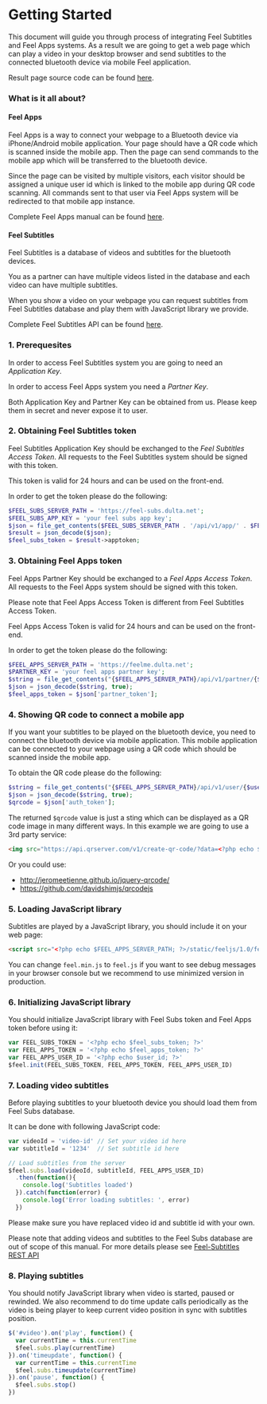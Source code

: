 # Getting Started

This document will guide you through process of integrating Feel Subtitles and Feel Apps systems.
As a result we are going to get a web page which can play a video in your desktop browser
and send subtitles to the connected
bluetooth device via mobile Feel application.

Result page source code can be found
[here](https://github.com/dulta/feelapp-api/blob/master/examples/subtitles-player-example.php).

### What is it all about?

#### Feel Apps

Feel Apps is a way to connect your webpage to a Bluetooth device via iPhone/Android
mobile application. Your page should have a QR code which is scanned inside the mobile app.
Then the page can send commands to the mobile app which will be transferred to the bluetooth device.

Since the page can be visited by multiple visitors, each visitor should be assigned a unique
user id which is linked to the mobile app during QR code scanning. All commands sent to that user
via Feel Apps system will be redirected to that mobile app instance.

Complete Feel Apps manual can be found [here](https://github.com/dulta/feelapp-api).

#### Feel Subtitles

Feel Subtitles is a database of videos and subtitles for the bluetooth devices.

You as a partner can have multiple videos listed in the database and each video can have
multiple subtitles.

When you show a video on your webpage you can request subtitles from Feel Subtitles
database and play them with JavaScript library we provide.

Complete Feel Subtitles API can be found [here](https://github.com/dulta/feel-subs-api).

### 1. Prerequesites

In order to access Feel Subtitles system you are going to need an _Application Key_.

In order to access Feel Apps system you need a _Partner Key_.

Both Application Key and Partner Key can be obtained from us. Please keep them
in secret and never expose it to user.

### 2. Obtaining Feel Subtitles token

Feel Subtitles Application Key should be exchanged to the _Feel Subtitles Access Token_.
All requests to the Feel Subtitles system should be signed with this token.

This token is valid for 24 hours and can be used on the front-end.

In order to get the token please do the following:

```php
$FEEL_SUBS_SERVER_PATH = 'https://feel-subs.dulta.net';
$FEEL_SUBS_APP_KEY = 'your feel subs app key';
$json = file_get_contents($FEEL_SUBS_SERVER_PATH . '/api/v1/app/' . $FEEL_SUBS_APP_KEY . '/token');
$result = json_decode($json);
$feel_subs_token = $result->apptoken;
```

### 3. Obtaining Feel Apps token

Feel Apps Partner Key should be exchanged to a _Feel Apps Access Token_.
All requests to the Feel Apps system should be signed with this token.

Please note that Feel Apps Access Token is different from Feel Subtitles Access Token.

Feel Apps Access Token is valid for 24 hours and can be used on the front-end.

In order to get the token please do the following:

```php
$FEEL_APPS_SERVER_PATH = 'https://feelme.dulta.net';
$PARTNER_KEY = 'your feel apps partner key';
$string = file_get_contents("{$FEEL_APPS_SERVER_PATH}/api/v1/partner/{$PARTNER_KEY}/token");
$json = json_decode($string, true);
$feel_apps_token = $json['partner_token'];
```

### 4. Showing QR code to connect a mobile app

If you want your subtitles to be played on the bluetooth device, you need to connect
the bluetooth device via mobile application. This mobile application can be connected
to your webpage using a QR code which should be scanned inside the mobile app.

To obtain the QR code please do the following:

```php
$string = file_get_contents("{$FEEL_APPS_SERVER_PATH}/api/v1/user/{$user_id}/auth?partner_token={$feel_apps_token}");
$json = json_decode($string, true);
$qrcode = $json['auth_token'];
```

The returned `$qrcode` value is just a sting which can be displayed as a QR code image in many different ways.
In this example we are going to use a 3rd party service:

```html
<img src="https://api.qrserver.com/v1/create-qr-code/?data=<?php echo $qrcode; ?>">
```

Or you could use: 
* http://jeromeetienne.github.io/jquery-qrcode/
* https://github.com/davidshimjs/qrcodejs

### 5. Loading JavaScript library

Subtitles are played by a JavaScript library, you should include it on your web page:

```html
<script src="<?php echo $FEEL_APPS_SERVER_PATH; ?>/static/feeljs/1.0/feel.min.js"></script>
```

You can change `feel.min.js` to `feel.js` if you want to see debug messages in your browser console
but we recommend to use minimized version in production.

### 6. Initializing JavaScript library

You should initialize JavaScript library with Feel Subs token and Feel Apps token before using it:

```JavaScript
var FEEL_SUBS_TOKEN = '<?php echo $feel_subs_token; ?>'
var FEEL_APPS_TOKEN = '<?php echo $feel_apps_token; ?>'
var FEEL_APPS_USER_ID = '<?php echo $user_id; ?>'
$feel.init(FEEL_SUBS_TOKEN, FEEL_APPS_TOKEN, FEEL_APPS_USER_ID)
```

### 7. Loading video subtitles

Before playing subtitles to your bluetooth device you should load them from Feel Subs database.

It can be done with following JavaScript code:

```JavaScript
var videoId = 'video-id' // Set your video id here
var subtitleId = '1234'  // Set subtitle id here

// Load subtitles from the server
$feel.subs.load(videoId, subtitleId, FEEL_APPS_USER_ID)
  .then(function(){
    console.log('Subtitles loaded')
  }).catch(function(error) {
    console.log('Error loading subtitles: ', error)
  })
```

Please make sure you have replaced video id and subtitle id with your own.

Please note that adding videos and subtitles to the Feel Subs database are out of
scope of this manual. For more details please see
[Feel-Subtitles REST API](https://github.com/dulta/feel-subs-api)

### 8. Playing subtitles

You should notify JavaScript library when video is started, paused or rewinded. We also recommend
to do time update calls periodically as the video is being player to keep current video position
in sync with subtitles position.

```JavaScript
$('#video').on('play', function() {
  var currentTime = this.currentTime
  $feel.subs.play(currentTime)
}).on('timeupdate', function() {
  var currentTime = this.currentTime
  $feel.subs.timeupdate(currentTime)
}).on('pause', function() {
  $feel.subs.stop()
})
 ```
